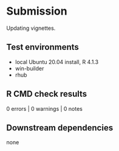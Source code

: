 # Submission

Updating vignettes.

## Test environments

* local Ubuntu 20.04 install, R 4.1.3
* win-builder
* rhub

## R CMD check results

0 errors | 0 warnings | 0 notes

## Downstream dependencies

none
